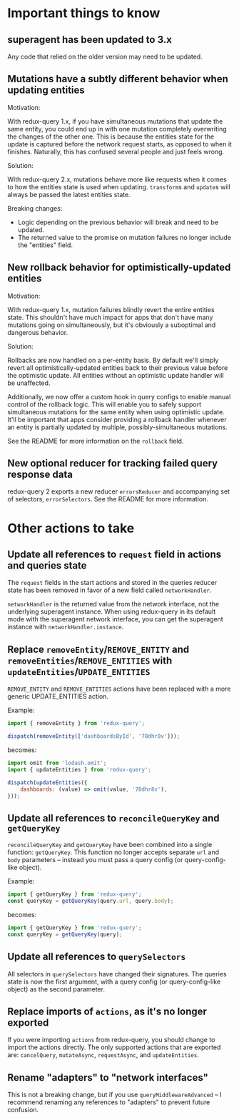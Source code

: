# Important things to know

## superagent has been updated to 3.x

Any code that relied on the older version may need to be updated.

## Mutations have a subtly different behavior when updating entities

Motivation:

With redux-query 1.x, if you have simultaneous mutations that update the same entity, you could end up in with one mutation completely overwriting the changes of the other one. This is because the entities state for the update is captured before the network request starts, as opposed to when it finishes. Naturally, this has confused several people and just feels wrong.

Solution:

With redux-query 2.x, mutations behave more like requests when it comes to how the entities state is used when updating. `transform`s and `update`s will always be passed the latest entities state.

Breaking changes:

- Logic depending on the previous behavior will break and need to be updated.
- The returned value to the promise on mutation failures no longer include the "entities" field.

## New rollback behavior for optimistically-updated entities

Motivation:

With redux-query 1.x, mutation failures blindly revert the entire entities state. This shouldn't have much impact for apps that don't have many mutations going on simultaneously, but it's obviously a suboptimal and dangerous behavior.

Solution:

Rollbacks are now handled on a per-entity basis. By default we'll simply revert all optimistically-updated entities back to their previous value before the optimistic update. All entities without an optimistic update handler will be unaffected.

Additionally, we now offer a custom hook in query configs to enable manual control of the rollback logic. This will enable you to safely support simultaneous mutations for the same entity when using optimistic update. It'll be important that apps consider providing a rollback handler whenever an entity is partially updated by multiple, possibly-simultaneous mutations.

See the README for more information on the `rollback` field.

## New optional reducer for tracking failed query response data

redux-query 2 exports a new reducer `errorsReducer` and accompanying set of selectors, `errorSelectors`. See the README for more information.

# Other actions to take

## Update all references to `request` field in actions and queries state

The `request` fields in the start actions and stored in the queries reducer state has been removed in favor of a new field  called `networkHandler`.

`networkHandler` is the returned value from the network interface, not the underlying superagent instance. When using redux-query in its default mode with the superagent network interface, you can get the superagent instance with `networkHandler.instance`.

## Replace `removeEntity`/`REMOVE_ENTITY` and `removeEntities`/`REMOVE_ENTITIES` with `updateEntities`/`UPDATE_ENTITIES`

`REMOVE_ENTITY` and `REMOVE_ENTITIES` actions have been replaced with a more generic UPDATE_ENTITIES action.

Example:

```javascript
import { removeEntity } from 'redux-query';

dispatch(removeEntity(['dashboardsById', '78dhr8v']));
```

becomes:

```javascript
import omit from 'lodash.omit';
import { updateEntities } from 'redux-query';

dispatch(updateEntities({
    dashboards: (value) => omit(value, '78dhr8v'),
}));
```

## Update all references to `reconcileQueryKey` and `getQueryKey`

`reconcileQueryKey` and `getQueryKey` have been combined into a single function: `getQueryKey`. This function no longer accepts separate `url` and `body` parameters – instead you must pass a query config (or query-config-like object).

Example:

```javascript
import { getQueryKey } from 'redux-query';
const queryKey = getQueryKey(query.url, query.body);
```

becomes:

```javascript
import { getQueryKey } from 'redux-query';
const queryKey = getQueryKey(query);
```

## Update all references to `querySelectors`

All selectors in `querySelectors` have changed their signatures. The queries state is now the first argument, with a query config (or query-config-like object) as the second parameter.

## Replace imports of `actions`, as it's no longer exported

If you were importing `actions` from redux-query, you should change to import the actions directly. The only supported actions that are exported are: `cancelQuery`, `mutateAsync`, `requestAsync`, and `updateEntities`.

## Rename "adapters" to "network interfaces"

This is not a breaking change, but if you use `queryMiddlewareAdvanced` – I recommend renaming any references to "adapters" to prevent future confusion.
